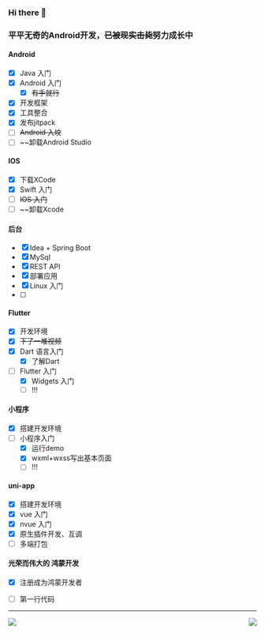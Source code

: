 ### Hi there 👋

<!--
**y1xian/y1xian** is a ✨ _special_ ✨ repository because its `README.md` (this file) appears on your GitHub profile.

Here are some ideas to get you started:

- 🔭 I’m currently working on ...
- 🌱 I’m currently learning ...
- 👯 I’m looking to collaborate on ...
- 🤔 I’m looking for help with ...
- 💬 Ask me about ...
- 📫 How to reach me: ...
- 😄 Pronouns: ...
- ⚡ Fun fact: ...
-->



### 平平无奇的Android开发，~~已被现实击毙~~努力成长中

#### Android
- [x] Java 入门
- [x] Android 入门
  - [x] ~~有手就行~~
- [x] 开发框架
- [x] 工具整合
- [x] 发布jitpack
- [ ] ~~Android 入坟~~
- [ ] ~~卸载Android Studio

#### IOS
- [x] 下载XCode
- [x] Swift 入门
- [ ] ~~IOS 入门~~
- [ ] ~~卸载Xcode

#### 后台
- [x] Idea + Spring Boot
- [x] MySql
- [x] REST API
- [x] 部署应用
- [x] Linux 入门
- [ ] 

#### Flutter
- [x] 开发环境
- [x] ~~下了一堆视频~~
- [x] Dart 语言入门
  - [x] 了解Dart
- [ ] Flutter 入门
  - [x] Widgets 入门
  - [ ] !!!

#### 小程序
- [x] 搭建开发环境
- [ ] 小程序入门
  - [x] 运行demo
  - [x] wxml+wxss写出基本页面
  - [ ] !!!

#### uni-app
- [x] 搭建开发环境
- [x] vue 入门
- [x] nvue 入门
- [x] 原生插件开发、互调
- [ ] 多端打包

#### 光荣而伟大的 **鸿蒙开发**
- [x] 注册成为鸿蒙开发者
- [ ] 第一行代码



---

<img align="left" src="https://github-readme-stats.vercel.app/api/top-langs/?username=y1xian" />

<img align="right" src="https://github-readme-stats.vercel.app/api?username=y1xian&show_icons=true&icon_color=CE1D2D&text_color=718096&bg_color=ffffff&hide_title=true" />

